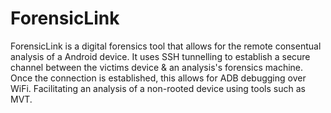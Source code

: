 # ForensicLink
ForensicLink is a digital forensics tool that allows for the remote consentual analysis of a Android device. It uses SSH tunnelling to establish a secure channel between the victims device & an analysis's forensics machine. Once the connection is established, this allows for ADB debugging over WiFi. Facilitating an analysis of a non-rooted device using tools such as MVT. 
